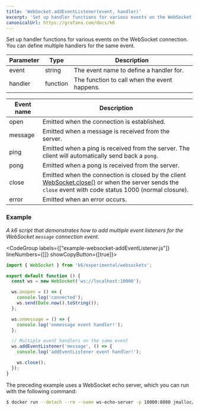 ```yaml
---
title: 'WebSocket.addEventListener(event, handler)'
excerpt: 'Set up handler functions for various events on the WebSocket connection.'
canonicalUrl: https://grafana.com/docs/k6
---
```


Set up handler functions for various events on the WebSocket connection. You can define multiple handlers for the same event.

| Parameter | Type     | Description                                  |
| --------- | -------- | -------------------------------------------- |
| event     | string   | The event name to define a handler for.     |
| handler  | function | The function to call when the event happens. |

| Event name | Description                                                                                                                                                                                        |
| ---------- | -------------------------------------------------------------------------------------------------------------------------------------------------------------------------------------------------- |
| open       | Emitted when the connection is established.                                                                                                                                                         |
| message    | Emitted when a message is received from the server.                                                                                                                                                |
| ping       | Emitted when a ping is received from the server. The client will automatically send back a `pong`.                                                                                                 |
| pong       | Emitted when a pong is received from the server.                                                                                                                                                   |
| close      | Emitted when the connection is closed by the client [WebSocket.close()](/javascript-api/k6-experimental/websockets/websocket/websocket-close) or when the server sends the `close` event with code status 1000 (normal closure). |
| error      | Emitted when an error occurs.                                                                                                                         |

### Example

_A k6 script that demonstrates how to add multiple event listeners for the WebSocket `message` connection event._

<CodeGroup labels={["example-websocket-addEventListener.js"]} lineNumbers={[]} showCopyButton={[true]}>

```javascript
import { WebSocket } from 'k6/experimental/websockets';

export default function () {
  const ws = new WebSocket('ws://localhost:10000');

  ws.onopen = () => {
    console.log('connected');
    ws.send(Date.now().toString());
  };

  ws.onmessage = () => {
    console.log('onmessage event handler!');
  };

  // Multiple event handlers on the same event
  ws.addEventListener('message', () => {
    console.log('addEventListener event handler!');

    ws.close();
  });
}
```

</CodeGroup>

The preceding example uses a WebSocket echo server, which you can run with the following command:

<CodeGroup>

```bash
$ docker run --detach --rm --name ws-echo-server -p 10000:8080 jmalloc/echo-server
```
</CodeGroup>
